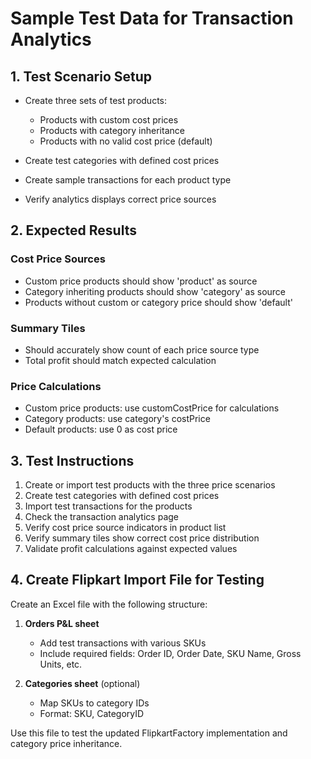 # Sample Test Data for Transaction Analytics

## 1. Test Scenario Setup

- Create three sets of test products:
  - Products with custom cost prices
  - Products with category inheritance
  - Products with no valid cost price (default)

- Create test categories with defined cost prices

- Create sample transactions for each product type

- Verify analytics displays correct price sources

## 2. Expected Results

### Cost Price Sources
- Custom price products should show 'product' as source
- Category inheriting products should show 'category' as source
- Products without custom or category price should show 'default'

### Summary Tiles
- Should accurately show count of each price source type
- Total profit should match expected calculation

### Price Calculations
- Custom price products: use customCostPrice for calculations
- Category products: use category's costPrice
- Default products: use 0 as cost price

## 3. Test Instructions

1. Create or import test products with the three price scenarios
2. Create test categories with defined cost prices
3. Import test transactions for the products
4. Check the transaction analytics page
5. Verify cost price source indicators in product list
6. Verify summary tiles show correct cost price distribution
7. Validate profit calculations against expected values

## 4. Create Flipkart Import File for Testing

Create an Excel file with the following structure:

1. **Orders P&L sheet**
   - Add test transactions with various SKUs
   - Include required fields: Order ID, Order Date, SKU Name, Gross Units, etc.

2. **Categories sheet** (optional)
   - Map SKUs to category IDs
   - Format: SKU, CategoryID

Use this file to test the updated FlipkartFactory implementation and category price inheritance.
